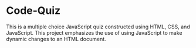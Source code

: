 # Code-Quiz

This is a multiple choice JavaScript quiz constructed using HTML, CSS, and JavaScript.
This project emphasizes the use of using JavaScript to make dynamic changes to an HTML document.

